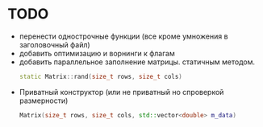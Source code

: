 # TODO
* перенести однострочные функции (все кроме умножения в заголовочный файл)
* добавить оптимизацию и ворнинги к флагам
* добавить параллельное заполнение матрицы. статичным методом.
	```cpp
	static Matrix::rand(size_t rows, size_t cols)
	```
* Приватный конструктор (или не приватный но спроверкой размерности)
	```cpp
	Matrix(size_t rows, size_t cols, std::vector<double> m_data)
	```